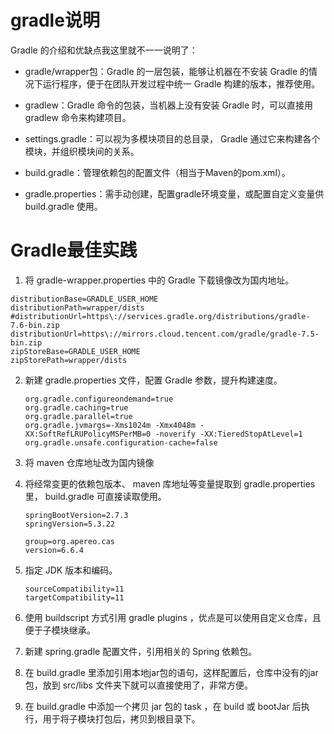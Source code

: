 # gradle说明

Gradle 的介绍和优缺点我这里就不一一说明了：

* gradle/wrapper包：Gradle 的一层包装，能够让机器在不安装 Gradle 的情况下运行程序，便于在团队开发过程中统一 Gradle 构建的版本，推荐使用。

* gradlew：Gradle 命令的包装，当机器上没有安装 Gradle 时，可以直接用 gradlew 命令来构建项目。

* settings.gradle：可以视为多模块项目的总目录， Gradle 通过它来构建各个模块，并组织模块间的关系。

* build.gradle：管理依赖包的配置文件（相当于Maven的pom.xml）。

* gradle.properties：需手动创建，配置gradle环境变量，或配置自定义变量供 build.gradle 使用。



# Gradle最佳实践

1. 将 gradle-wrapper.properties 中的 Gradle 下载镜像改为国内地址。

```properties
distributionBase=GRADLE_USER_HOME
distributionPath=wrapper/dists
#distributionUrl=https\://services.gradle.org/distributions/gradle-7.6-bin.zip
distributionUrl=https\://mirrors.cloud.tencent.com/gradle/gradle-7.5-bin.zip
zipStoreBase=GRADLE_USER_HOME
zipStorePath=wrapper/dists
```

2. 新建 gradle.properties 文件，配置 Gradle 参数，提升构建速度。

   ```properties
   org.gradle.configureondemand=true
   org.gradle.caching=true
   org.gradle.parallel=true
   org.gradle.jvmargs=-Xms1024m -Xmx4048m -XX:SoftRefLRUPolicyMSPerMB=0 -noverify -XX:TieredStopAtLevel=1
   org.gradle.unsafe.configuration-cache=false
   ```

   

3. 将 maven 仓库地址改为国内镜像

4. 将经常变更的依赖包版本、 maven 库地址等变量提取到 gradle.properties 里， build.gradle 可直接读取使用。

   ```
   springBootVersion=2.7.3
   springVersion=5.3.22
   
   group=org.apereo.cas
   version=6.6.4
   ```

   

5. 指定 JDK 版本和编码。

   ```properties
   sourceCompatibility=11
   targetCompatibility=11
   ```

   

6. 使用 buildscript 方式引用 gradle plugins ，优点是可以使用自定义仓库，且便于子模块继承。

7. 新建 spring.gradle 配置文件，引用相关的 Spring 依赖包。

8. 在 build.gradle 里添加引用本地jar包的语句，这样配置后，仓库中没有的jar包，放到 src/libs 文件夹下就可以直接使用了，非常方便。

9. 在 build.gradle 中添加一个拷贝 jar 包的 task ，在 build 或 bootJar 后执行，用于将子模块打包后，拷贝到根目录下。